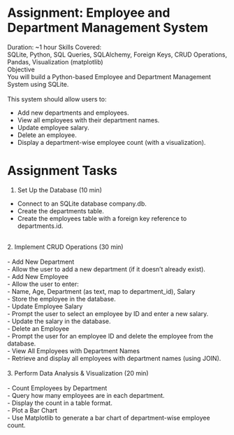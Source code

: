# Assignment: Employee and Department Management System
Duration: ~1 hour
Skills Covered:<br> SQLite, Python, SQL Queries, SQLAlchemy, Foreign Keys, CRUD
Operations, Pandas, Visualization (matplotlib)<br>
Objective<br>
You will build a Python-based Employee and Department Management System using
SQLite.<br>
<br>
This system should allow users to:<br>
- Add new departments and employees.<br>
- View all employees with their department names.<br>
- Update employee salary.<br>
- Delete an employee.<br>
- Display a department-wise employee count (with a visualization).<br>

# Assignment Tasks
1. Set Up the Database (10 min)<br>
- Connect to an SQLite database company.db.<br>
- Create the departments table.<br>
- Create the employees table with a foreign key reference to departments.id.<br>
<br>
2. Implement CRUD Operations (30 min)<br>
<br>
- Add New Department<br>
- Allow the user to add a new department (if it doesn’t already exist).<br>
- Add New Employee<br>
- Allow the user to enter:<br>
- Name, Age, Department (as text, map to department_id), Salary<br>
- Store the employee in the database.<br>
- Update Employee Salary<br>
- Prompt the user to select an employee by ID and enter a new salary.<br>
- Update the salary in the database.<br>
- Delete an Employee<br>
- Prompt the user for an employee ID and delete the employee from the database.<br>
- View All Employees with Department Names<br>
- Retrieve and display all employees with department names (using JOIN).<br>
<br>
3. Perform Data Analysis & Visualization (20 min)<br>
<br>
- Count Employees by Department<br>
- Query how many employees are in each department.<br>
- Display the count in a table format.<br>
- Plot a Bar Chart<br>
- Use Matplotlib to generate a bar chart of department-wise employee count.<br>
